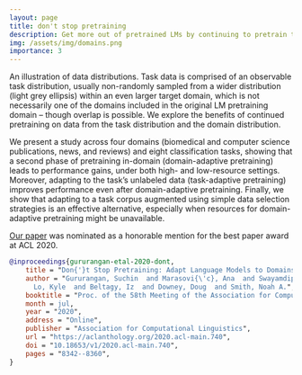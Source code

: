 ```yaml
---
layout: page
title: don't stop pretraining
description: Get more out of pretrained LMs by continuing to pretrain them in the domain or task of interest.
img: /assets/img/domains.png
importance: 3
---
```


<div class="row">
    <div class="col-sm mt-3 mt-md-0">
        <img class="img-fluid rounded z-depth-1" src="{{ '/assets/img/domains.png' | relative_url }}" alt="" title="domains"/>
    </div>
</div>
<div class="caption">
    An illustration of data distributions. Task data is comprised of an observable task distribution, usually non-randomly sampled from a wider distribution (light grey ellipsis) within an even larger target domain, which is not necessarily one of the domains included in the original LM pretraining domain – though overlap is possible. We explore the benefits of continued pretraining on data from the task distribution and the domain distribution.
</div>

We present a study across four domains (biomedical and computer science publications, news, and reviews) and eight classification tasks, showing that a second phase of pretraining in-domain (domain-adaptive pretraining) leads to performance gains, under both high- and low-resource settings. Moreover, adapting to the task’s unlabeled data (task-adaptive pretraining) improves performance even after domain-adaptive pretraining. Finally, we show that adapting to a task corpus augmented using simple data selection strategies is an effective alternative, especially when resources for domain-adaptive pretraining might be unavailable.

[Our paper](https://aclanthology.org/2020.acl-main.740/) was nominated as a honorable mention for the best paper award at ACL 2020.
```bib
@inproceedings{gururangan-etal-2020-dont,
    title = "Don{'}t Stop Pretraining: Adapt Language Models to Domains and Tasks",
    author = "Gururangan, Suchin  and Marasovi{\'c}, Ana  and Swayamdipta, Swabha  and
      Lo, Kyle  and Beltagy, Iz  and Downey, Doug  and Smith, Noah A.",
    booktitle = "Proc. of the 58th Meeting of the Association for Computational Linguistics",
    month = jul,
    year = "2020",
    address = "Online",
    publisher = "Association for Computational Linguistics",
    url = "https://aclanthology.org/2020.acl-main.740",
    doi = "10.18653/v1/2020.acl-main.740",
    pages = "8342--8360",
}
```
